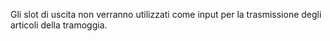 Gli slot di uscita non verranno utilizzati come input per la trasmissione degli articoli della tramoggia.